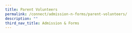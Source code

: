 ```yaml
---
title: Parent Volunteers
permalink: /connect/admission-n-forms/parent-volunteers/
description: ""
third_nav_title: Admission & Forms
---
```

